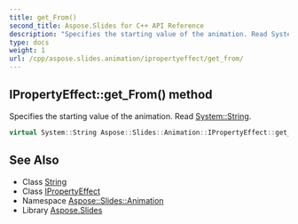 ```yaml
---
title: get_From()
second_title: Aspose.Slides for C++ API Reference
description: "Specifies the starting value of the animation. Read System::String."
type: docs
weight: 1
url: /cpp/aspose.slides.animation/ipropertyeffect/get_from/
---
```

## IPropertyEffect::get_From() method


Specifies the starting value of the animation. Read [System::String](../../../system/string/).

```cpp
virtual System::String Aspose::Slides::Animation::IPropertyEffect::get_From()=0
```

## See Also

* Class [String](../../system/string/)
* Class [IPropertyEffect](./)
* Namespace [Aspose::Slides::Animation](../)
* Library [Aspose.Slides](../../)